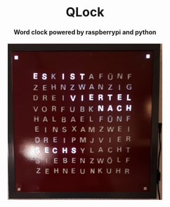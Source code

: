 <h1 align="center">
  QLock
</h1>

<h4 align="center">
  Word clock powered by raspberrypi and python
</h4>

<div align="center">
  <img alt="cover" width="70%" src="media/cover.jpg" />
</div>